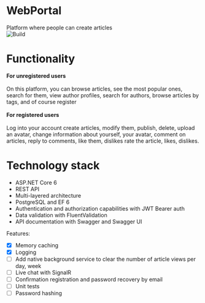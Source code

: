 # WebPortal 
Platform where people can create articles
\
![Build](https://github.com/olexiypr/WebPortal.Backend/actions/workflows/develop_webportalwebapii.yml/badge.svg?branch=develop)


# Functionality
**For unregistered users**\
\
On this platform, you can browse articles, see the most popular ones, search for them, view author profiles, search for authors, browse articles by tags, and of course register
\
\
**For registered users**\
\
Log into your account
create articles, modify them, publish, delete, upload an avatar, change information about yourself, your avatar, comment on articles, reply to comments, like them, dislikes rate the article, likes, dislikes.
# Technology stack
- ASP.NET Core 6
- REST API
- Multi-layered architecture
- PostgreSQL and EF 6
- Authentication and authorization capabilities with JWT Bearer auth
- Data validation with FluentValidation
- API documentation with Swagger and Swagger UI

Features:
- [x] Memory caching
- [x] Logging
- [ ] Add native background service to clear the number of article views per day, week 
- [ ] Live chat with SignalR
- [ ] Сonfirmation registration and password recovery by email
- [ ] Unit tests
- [ ] Password hashing
